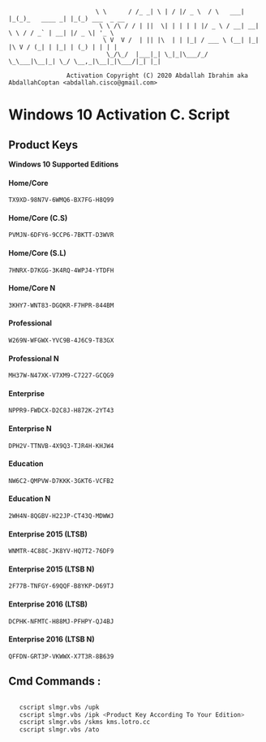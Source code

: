 

							\ \      / /_ _| \ | / |/ _ \  / \   ___| |_(_)_   ____ _| |_(_) ___  _ __  
							 \ \ /\ / / | ||  \| | | | | |/ _ \ / __| __| \ \ / / _` | __| |/ _ \| '_ \ 
							  \ V  V /  | || |\  | | |_| / ___ \ (__| |_| |\ V / (_| | |_| | (_) | | | |
							   \_/\_/  |___|_| \_|_|\___/_/   \_\___|\__|_| \_/ \__,_|\__|_|\___/|_| |_|

					Activation Copyright (C) 2020 Abdallah Ibrahim aka AbdallahCoptan <abdallah.cisco@gmail.com>

# Windows 10 Activation C. Script


## Product Keys

**Windows 10 Supported Editions**

#### Home/Core 

`TX9XD-98N7V-6WMQ6-BX7FG-H8Q99`

#### Home/Core (C.S) 

`PVMJN-6DFY6-9CCP6-7BKTT-D3WVR`

#### Home/Core (S.L)                  

`7HNRX-D7KGG-3K4RQ-4WPJ4-YTDFH `

#### Home/Core N                        

`3KHY7-WNT83-DGQKR-F7HPR-844BM` 

#### Professional                          

`W269N-WFGWX-YVC9B-4J6C9-T83GX`

#### Professional N

`MH37W-N47XK-V7XM9-C7227-GCQG9`

#### Enterprise                 
               
`NPPR9-FWDCX-D2C8J-H872K-2YT43`

#### Enterprise N                           

`DPH2V-TTNVB-4X9Q3-TJR4H-KHJW4`

#### Education                                

`NW6C2-QMPVW-D7KKK-3GKT6-VCFB2`

#### Education N                           

`2WH4N-8QGBV-H22JP-CT43Q-MDWWJ`

#### Enterprise 2015 (LTSB)

`WNMTR-4C88C-JK8YV-HQ7T2-76DF9`

#### Enterprise 2015 (LTSB N)

`2F77B-TNFGY-69QQF-B8YKP-D69TJ`

#### Enterprise 2016 (LTSB)

`DCPHK-NFMTC-H88MJ-PFHPY-QJ4BJ`

#### Enterprise 2016 (LTSB N)        

`QFFDN-GRT3P-VKWWX-X7T3R-8B639`



## Cmd Commands :

```bash

   cscript slmgr.vbs /upk
   cscript slmgr.vbs /ipk <Product Key According To Your Edition>
   cscript slmgr.vbs /skms kms.lotro.cc
   cscript slmgr.vbs /ato

```
